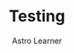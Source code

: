 ---
layout: ../../layouts/MarkdownPostLayout.astro
title: Testing
author: Astro Learner
description: "I had some challenges, but asking in the community really helped!"
image:
    url: "https://docs.astro.build/assets/rays.webp"
    alt: "The Astro logo on a dark background with rainbow rays."
pubDate: 2025-02-07
tags: ["astro", "learning in public", "setbacks", "community"]
draft: 
---